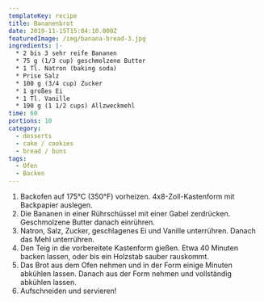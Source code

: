 ```yaml
---
templateKey: recipe
title: Bananenbrot
date: 2019-11-15T15:04:10.000Z
featuredImage: /img/banana-bread-3.jpg
ingredients: |-
  * 2 bis 3 sehr reife Bananen
  * 75 g (1/3 cup) geschmolzene Butter
  * 1 Tl. Natron (baking soda)
  * Prise Salz
  * 100 g (3/4 cup) Zucker
  * 1 großes Ei
  * 1 Tl. Vanille
  * 190 g (1 1/2 cups) Allzweckmehl
time: 60
portions: 10
category:
  - desserts
  - cake / cookies
  - bread / buns
tags:
  - Ofen
  - Backen
---
```

1. Backofen auf 175°C (350°F) vorheizen. 4x8-Zoll-Kastenform mit Backpapier auslegen.
2. Die Bananen in einer Rührschüssel mit einer Gabel zerdrücken. Geschmolzene Butter danach einrühren.
3. Natron, Salz, Zucker, geschlagenes Ei und Vanille unterrühren. Danach das Mehl unterrühren.
4. Den Teig in die vorbereitete Kastenform gießen. Etwa 40 Minuten backen lassen, oder bis ein Holzstab sauber rauskommt.
5. Das Brot aus dem Ofen nehmen und in der Form einige Minuten abkühlen lassen. Danach aus der Form nehmen und vollständig abkühlen lassen.
6. Aufschneiden und servieren!
